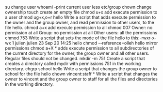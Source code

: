 su change user
whoami -print current user
less etc/group
chown change ownership
touch create an empty file
chmod u+x add execute permission to a user
chmod ug+x,o+r hello Write a script that adds execute permission to the owner and the group owner, and read permission to other users, to the file hello.
chmod a+x add execute permission to all
chmod 007 
    Owner: no permission at all
    Group: no permission at all
    Other users: all the permissions
chmod 753 Write a script that sets the mode of the file hello to this:-rwxr-x-wx 1 julien julien 23 Sep 20 14:25 hello
chmod --reference=olleh hello mirror permissions
chmod a+X * adds execute permission to all subdirectories of the current directory for the owner, the group owner and all other users. Regular files should not be changed.
mkdir -m 751 Create a script that creates a directory called mydir with permissions 751 in the working directory.
chgrp school hello Write a script that changes the group owner to school for the file hello
chown vincent:staff * Write a script that changes the owner to vincent and the group owner to staff for all the files and directories in the working directory.
